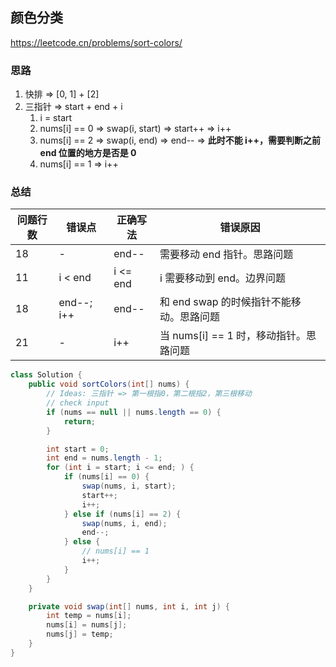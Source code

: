 ## 颜色分类

<https://leetcode.cn/problems/sort-colors/>

### 思路

1. 快排 => [0, 1] + [2]
2. 三指针 => start + end + i
    1. i = start
    2. nums[i] == 0 => swap(i, start) => start++ => i++
    3. nums[i] == 2 => swap(i, end) => end-- => **此时不能 i++，需要判断之前 end 位置的地方是否是 0**
    4. nums[i] == 1 => i++

### 总结

| 问题行数 | 错误点        | 正确写法     | 错误原因                       |
|------|------------|----------|----------------------------|
| 18   | -          | end--    | 需要移动 end 指针。思路问题           |
| 11   | i < end    | i <= end | i 需要移动到 end。边界问题           |
| 18   | end--; i++ | end--    | 和 end swap 的时候指针不能移动。思路问题  |
| 21   | -          | i++      | 当 nums[i] == 1 时，移动指针。思路问题 |

```java
class Solution {
    public void sortColors(int[] nums) {
        // Ideas: 三指针 => 第一根指0，第二根指2，第三根移动
        // check input
        if (nums == null || nums.length == 0) {
            return;
        }

        int start = 0;
        int end = nums.length - 1;
        for (int i = start; i <= end; ) {
            if (nums[i] == 0) {
                swap(nums, i, start);
                start++;
                i++;
            } else if (nums[i] == 2) {
                swap(nums, i, end);
                end--;
            } else {
                // nums[i] == 1
                i++;
            }
        }
    }

    private void swap(int[] nums, int i, int j) {
        int temp = nums[i];
        nums[i] = nums[j];
        nums[j] = temp;
    }
}
```
